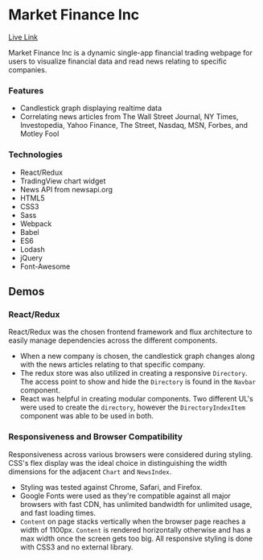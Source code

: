 # Market Finance Inc

[Live Link](https://avelasco920.github.io/Market-Finance-Inc/#/)

Market Finance Inc is a dynamic single-app financial trading webpage
for users to visualize financial data and read news relating to
specific companies.

### Features

+ Candlestick graph displaying realtime data
+ Correlating news articles from The Wall Street Journal, NY Times,
Investopedia, Yahoo Finance, The Street, Nasdaq, MSN, Forbes,
and Motley Fool

### Technologies

+ React/Redux
+ TradingView chart widget
+ News API from newsapi.org
+ HTML5
+ CSS3
+ Sass
+ Webpack
+ Babel
+ ES6
+ Lodash
+ jQuery
+ Font-Awesome

## Demos

### React/Redux

React/Redux was the chosen frontend framework and flux architecture
to easily manage dependencies across the different components.
+ When a new company is chosen, the candlestick graph changes
  along with the news articles relating to that specific company.
+ The redux store was also utilized in creating a responsive
  `Directory`. The access point to show and hide the `Directory`
  is found in the `Navbar` component.
+ React was helpful in creating modular components. Two different UL's
  were used to create the `directory`, however the `DirectoryIndexItem`
  component was able to be used in both.

### Responsiveness and Browser Compatibility

Responsiveness across various browsers were considered during styling.
CSS's flex display was the ideal choice in distinguishing the width
dimensions for the adjacent `Chart` and `NewsIndex`.
+ Styling was tested against Chrome, Safari, and Firefox.
+ Google Fonts were used as they're compatible against all major browsers
  with fast CDN, has unlimited bandwidth for unlimited usage, and fast
  loading times.
+ `Content` on page stacks vertically when the browser page reaches
  a width of 1100px. `Content` is rendered horizontally otherwise and has
  a max width once the screen gets too big. All responsive styling is
  done with CSS3 and no external library.

